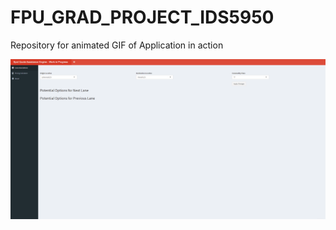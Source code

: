# FPU_GRAD_PROJECT_IDS5950
Repository for animated GIF of Application in action

![Shiny App Demo](SPOT_QUOTE_APP.gif)
